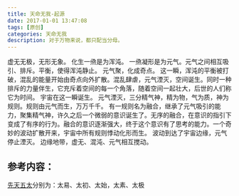 ```yaml
---
title: 天命无我-起源
date: 2017-01-01 13:47:08
tags: [原创]
categories: 天命无我 
description: 对于万物来说，都只配当分母。
---
```


虚无无极，无形无象。
化生一焏是为浑沌。
一焏凝形是为元气。元气之间相互吸引、排斥。平衡，使得浑沌静止。
元气聚，化成奇点。
这一瞬，浑沌的平衡被打破，混乱的能量开始由奇点向外扩散。混乱肆虐，元气湮灭，空间诞生。同时一种排斥的力量伴生，它充斥着空间的每一个角落，随着空间一起壮大，后世的人们称它为时间。
宇宙在这一瞬诞生。
元气湮灭，三分精气神，精为物，气为质，神为规则。规则由元气而生，万万千千。
有一规则名为融合，继承了元气吸引的能力，聚集精气神，许久之后一个微弱的意识诞生了。无序的融合，在意识的指引下变成了有序的行为。融合的意识逐渐强大，终于这个意识有了思考的能力。一个奇妙的波动扩散开来，宇宙中所有规则悸动化形而生。
波动到达了宇宙边缘，元气停止湮灭。
边缘地带，虚无、混沌、元气相互搅动。
<!-- more -->

## 参考内容：
[先天五太](http://baike.baidu.com/view/2192547.htm)分别为：太易、太初、太始，太素、太极